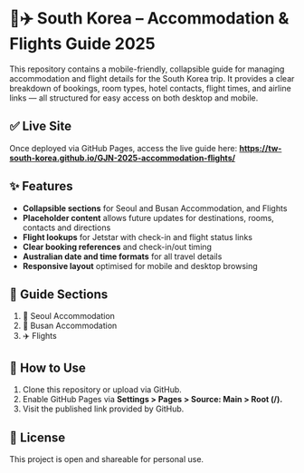 # 🏨✈️ South Korea – Accommodation \& Flights Guide 2025

This repository contains a mobile-friendly, collapsible guide for managing accommodation and flight details for the South Korea trip. It provides a clear breakdown of bookings, room types, hotel contacts, flight times, and airline links — all structured for easy access on both desktop and mobile.

## ✅ Live Site

Once deployed via GitHub Pages, access the live guide here:
**https://tw-south-korea.github.io/GJN-2025-accommodation-flights/**

## ✨ Features

* **Collapsible sections** for Seoul and Busan Accommodation, and Flights
* **Placeholder content** allows future updates for destinations, rooms, contacts and directions
* **Flight lookups** for Jetstar with check-in and flight status links
* **Clear booking references** and check-in/out timing
* **Australian date and time formats** for all travel details
* **Responsive layout** optimised for mobile and desktop browsing

## 📌 Guide Sections

1. 🏯 Seoul Accommodation
2. 🗼 Busan Accommodation
3. ✈️ Flights

## 🔧 How to Use

1. Clone this repository or upload via GitHub.
2. Enable GitHub Pages via **Settings > Pages > Source: Main > Root (/).**
3. Visit the published link provided by GitHub.

## 📄 License

This project is open and shareable for personal use.

